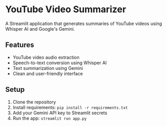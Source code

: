 # YouTube Video Summarizer

A Streamlit application that generates summaries of YouTube videos using Whisper AI and Google's Gemini.

## Features
- YouTube video audio extraction
- Speech-to-text conversion using Whisper AI
- Text summarization using Gemini
- Clean and user-friendly interface

## Setup
1. Clone the repository
2. Install requirements: `pip install -r requirements.txt`
3. Add your Gemini API key to Streamlit secrets
4. Run the app: `streamlit run app.py` 